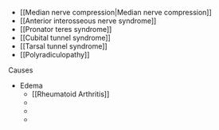 - [[Median nerve compression|Median nerve compression]]
- [[Anterior interosseous nerve syndrome]]
- [[Pronator teres syndrome]] 
- [[Cubital tunnel syndrome]]
- [[Tarsal tunnel syndrome]]
- [[Polyradiculopathy]]

Causes
- Edema
	- [[Rheumatoid Arthritis]]
	- 
	- 
	- 